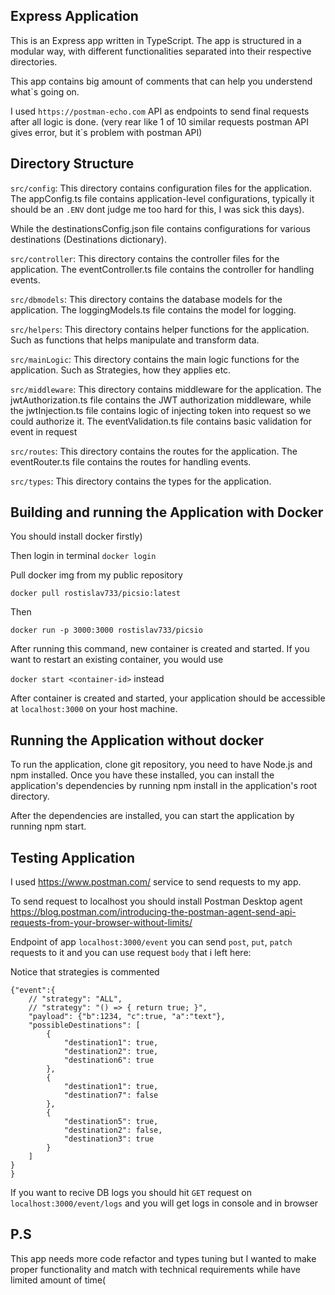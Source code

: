 ## Express Application

This is an Express app written in TypeScript. The app is structured in a modular way, with different functionalities separated into their respective directories.

This app contains big amount of comments that can help you understend what`s going on.

I used `https://postman-echo.com` API as endpoints to send final requests after all logic is done. (very rear like 1 of 10 similar requests postman API gives error, but it`s problem with postman API)

## Directory Structure

`src/config`: This directory contains configuration files for the application. The appConfig.ts file contains application-level configurations, typically it should be an `.ENV` dont judge me too hard for this, I was sick this days).

While the destinationsConfig.json file contains configurations for various destinations (Destinations dictionary).

`src/controller`: This directory contains the controller files for the application. The eventController.ts file contains the controller for handling events.

`src/dbmodels`: This directory contains the database models for the application. The loggingModels.ts file contains the model for logging.

`src/helpers`: This directory contains helper functions for the application. Such as functions that helps manipulate and transform data.

`src/mainLogic`: This directory contains the main logic functions for the application. Such as Strategies, how they applies etc.

`src/middleware`: This directory contains middleware for the application. The jwtAuthorization.ts file contains the JWT authorization middleware, while the jwtInjection.ts file contains logic of injecting token into request so we could authorize it. The eventValidation.ts file contains basic validation for event in request

`src/routes`: This directory contains the routes for the application. The eventRouter.ts file contains the routes for handling events.

`src/types`: This directory contains the types for the application.

## Building and running the Application with Docker

You should install docker firstly)

Then login in terminal
`docker login`

Pull docker img from my public repository

`docker pull rostislav733/picsio:latest`

Then

`docker run -p 3000:3000 rostislav733/picsio`

After running this command, new container is created and started. If you want to restart an existing container, you would use

`docker start <container-id>` instead

After container is created and started, your application should be accessible at `localhost:3000` on your host machine.

## Running the Application without docker

To run the application, clone git repository, you need to have Node.js and npm installed. Once you have these installed, you can install the application's dependencies by running npm install in the application's root directory.

After the dependencies are installed, you can start the application by running npm start.

## Testing Application

I used https://www.postman.com/ service to send requests to my app.

To send request to localhost you should install Postman Desktop agent
https://blog.postman.com/introducing-the-postman-agent-send-api-requests-from-your-browser-without-limits/

Endpoint of app `localhost:3000/event` you can send `post`, `put`, `patch` requests to it and you can use request `body` that i left here:

Notice that strategies is commented

```
{"event":{
    // "strategy": "ALL",
    // "strategy": "() => { return true; }",
    "payload": {"b":1234, "c":true, "a":"text"},
    "possibleDestinations": [
        {
            "destination1": true,
            "destination2": true,
            "destination6": true
        },
        {
            "destination1": true,
            "destination7": false
        },
        {
            "destination5": true,
            "destination2": false,
            "destination3": true
        }
    ]
}
}
```

If you want to recive DB logs you should hit `GET` request on `localhost:3000/event/logs` and you will get logs in console and in browser

## P.S

This app needs more code refactor and types tuning but I wanted to make proper functionality and match with technical requirements while have limited amount of time(
